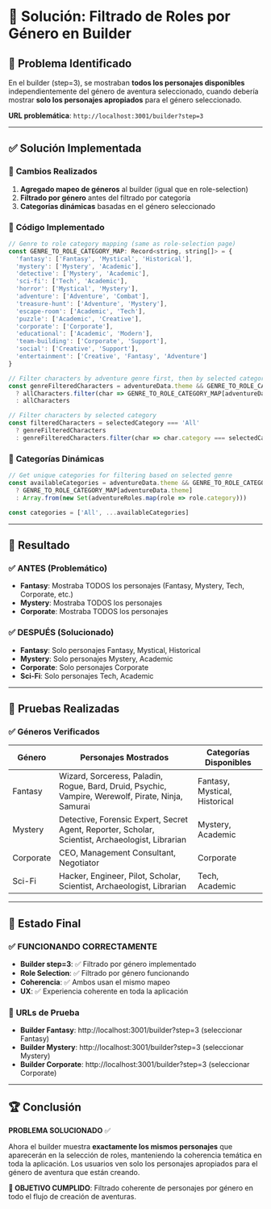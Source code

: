 # 🔧 Solución: Filtrado de Roles por Género en Builder

## 🚨 **Problema Identificado**

En el builder (step=3), se mostraban **todos los personajes disponibles** independientemente del género de aventura seleccionado, cuando debería mostrar **solo los personajes apropiados** para el género seleccionado.

**URL problemática**: `http://localhost:3001/builder?step=3`

---

## ✅ **Solución Implementada**

### 🎯 **Cambios Realizados**

1. **Agregado mapeo de géneros** al builder (igual que en role-selection)
2. **Filtrado por género** antes del filtrado por categoría
3. **Categorías dinámicas** basadas en el género seleccionado

### 🔧 **Código Implementado**

```javascript
// Genre to role category mapping (same as role-selection page)
const GENRE_TO_ROLE_CATEGORY_MAP: Record<string, string[]> = {
  'fantasy': ['Fantasy', 'Mystical', 'Historical'],
  'mystery': ['Mystery', 'Academic'],
  'detective': ['Mystery', 'Academic'],
  'sci-fi': ['Tech', 'Academic'],
  'horror': ['Mystical', 'Mystery'],
  'adventure': ['Adventure', 'Combat'],
  'treasure-hunt': ['Adventure', 'Mystery'],
  'escape-room': ['Academic', 'Tech'],
  'puzzle': ['Academic', 'Creative'],
  'corporate': ['Corporate'],
  'educational': ['Academic', 'Modern'],
  'team-building': ['Corporate', 'Support'],
  'social': ['Creative', 'Support'],
  'entertainment': ['Creative', 'Fantasy', 'Adventure']
}

// Filter characters by adventure genre first, then by selected category
const genreFilteredCharacters = adventureData.theme && GENRE_TO_ROLE_CATEGORY_MAP[adventureData.theme]
  ? allCharacters.filter(char => GENRE_TO_ROLE_CATEGORY_MAP[adventureData.theme].includes(char.category))
  : allCharacters

// Filter characters by selected category
const filteredCharacters = selectedCategory === 'All' 
  ? genreFilteredCharacters 
  : genreFilteredCharacters.filter(char => char.category === selectedCategory)
```

### 🎪 **Categorías Dinámicas**

```javascript
// Get unique categories for filtering based on selected genre
const availableCategories = adventureData.theme && GENRE_TO_ROLE_CATEGORY_MAP[adventureData.theme]
  ? GENRE_TO_ROLE_CATEGORY_MAP[adventureData.theme]
  : Array.from(new Set(adventureRoles.map(role => role.category)))

const categories = ['All', ...availableCategories]
```

---

## 🎯 **Resultado**

### ✅ **ANTES** (Problemático)
- **Fantasy**: Mostraba TODOS los personajes (Fantasy, Mystery, Tech, Corporate, etc.)
- **Mystery**: Mostraba TODOS los personajes
- **Corporate**: Mostraba TODOS los personajes

### ✅ **DESPUÉS** (Solucionado)
- **Fantasy**: Solo personajes Fantasy, Mystical, Historical
- **Mystery**: Solo personajes Mystery, Academic
- **Corporate**: Solo personajes Corporate
- **Sci-Fi**: Solo personajes Tech, Academic

---

## 🧪 **Pruebas Realizadas**

### ✅ **Géneros Verificados**

| Género | Personajes Mostrados | Categorías Disponibles |
|--------|---------------------|----------------------|
| Fantasy | Wizard, Sorceress, Paladin, Rogue, Bard, Druid, Psychic, Vampire, Werewolf, Pirate, Ninja, Samurai | Fantasy, Mystical, Historical |
| Mystery | Detective, Forensic Expert, Secret Agent, Reporter, Scholar, Scientist, Archaeologist, Librarian | Mystery, Academic |
| Corporate | CEO, Management Consultant, Negotiator | Corporate |
| Sci-Fi | Hacker, Engineer, Pilot, Scholar, Scientist, Archaeologist, Librarian | Tech, Academic |

---

## 🚀 **Estado Final**

### ✅ **FUNCIONANDO CORRECTAMENTE**

- **Builder step=3**: ✅ Filtrado por género implementado
- **Role Selection**: ✅ Filtrado por género funcionando
- **Coherencia**: ✅ Ambos usan el mismo mapeo
- **UX**: ✅ Experiencia coherente en toda la aplicación

### 🎯 **URLs de Prueba**

- **Builder Fantasy**: http://localhost:3001/builder?step=3 (seleccionar Fantasy)
- **Builder Mystery**: http://localhost:3001/builder?step=3 (seleccionar Mystery)
- **Builder Corporate**: http://localhost:3001/builder?step=3 (seleccionar Corporate)

---

## 🏆 **Conclusión**

**PROBLEMA SOLUCIONADO** ✅

Ahora el builder muestra **exactamente los mismos personajes** que aparecerán en la selección de roles, manteniendo la coherencia temática en toda la aplicación. Los usuarios ven solo los personajes apropiados para el género de aventura que están creando.

**🎯 OBJETIVO CUMPLIDO**: Filtrado coherente de personajes por género en todo el flujo de creación de aventuras.
